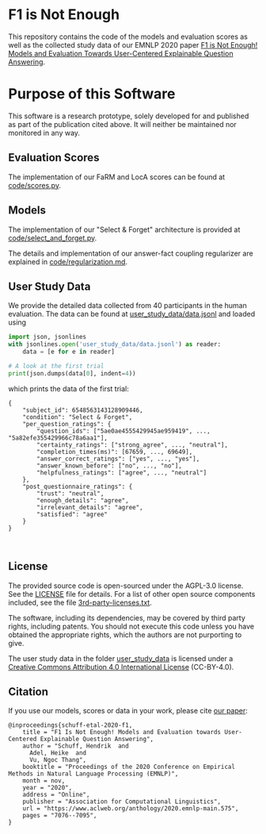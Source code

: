 # F1 is Not Enough
This repository contains the code of the models and evaluation scores as well as the collected study data of our EMNLP 2020 paper [F1 is Not Enough! Models and Evaluation Towards User-Centered Explainable Question Answering](https://www.aclweb.org/anthology/2020.emnlp-main.575/).

# Purpose of this Software
This software is a research prototype, solely developed for and published as part of the publication cited above.
It will neither be maintained nor monitored in any way.

## Evaluation Scores
The implementation of our FaRM and LocA scores can be found at [code/scores.py](code/scores.py).

## Models
The implementation of our "Select & Forget" architecture is provided at [code/select_and_forget.py](code/select_and_forget.py).

The details and implementation of our answer-fact coupling regularizer are explained in [code/regularization.md](code/regularization.md).

## User Study Data
We provide the detailed data collected from 40 participants in the human evaluation.
The data can be found at [user_study_data/data.jsonl](user_study_data/data.jsonl) and  loaded using
```python
import json, jsonlines
with jsonlines.open('user_study_data/data.jsonl') as reader:
    data = [e for e in reader]

# A look at the first trial
print(json.dumps(data[0], indent=4))
```
which prints the data of the first trial:
```
{
    "subject_id": 6548563143128909446,
    "condition": "Select & Forget",
    "per_question_ratings": {
        "question_ids": ["5ae0ae4555429945ae959419", ..., "5a82efe355429966c78a6aa1"],
        "certainty_ratings": ["strong_agree", ..., "neutral"],
        "completion_times(ms)": [67659, ..., 69649],
        "answer_correct_ratings": ["yes", ..., "yes"],
        "answer_known_before": ["no", ..., "no"],
        "helpfulness_ratings": ["agree", ..., "neutral"]
    },
    "post_questionnaire_ratings": {
        "trust": "neutral",
        "enough_details": "agree",
        "irrelevant_details": "agree",
        "satisfied": "agree"
    }
}

​
```

## License
The provided source code is open-sourced under the AGPL-3.0 license. See the [LICENSE](LICENSE) file for details.
For a list of other open source components included, see the file [3rd-party-licenses.txt](code/3rd-party-licenses.txt).

The software, including its dependencies, may be covered by third party rights, including patents. You should not execute this code unless you have obtained the appropriate rights, which the authors are not purporting to give.

The user study data in the folder [user_study_data](user_study_data/) is licensed under a [Creative Commons Attribution 4.0 International License](http://creativecommons.org/licenses/by/4.0/) (CC-BY-4.0).
## Citation
If you use our models, scores or data in your work, please cite [our paper](https://www.aclweb.org/anthology/2020.emnlp-main.575/):
```
@inproceedings{schuff-etal-2020-f1,
    title = "F1 Is Not Enough! Models and Evaluation towards User-Centered Explainable Question Answering",
    author = "Schuff, Hendrik  and
      Adel, Heike  and
      Vu, Ngoc Thang",
    booktitle = "Proceedings of the 2020 Conference on Empirical Methods in Natural Language Processing (EMNLP)",
    month = nov,
    year = "2020",
    address = "Online",
    publisher = "Association for Computational Linguistics",
    url = "https://www.aclweb.org/anthology/2020.emnlp-main.575",
    pages = "7076--7095",
}
```

